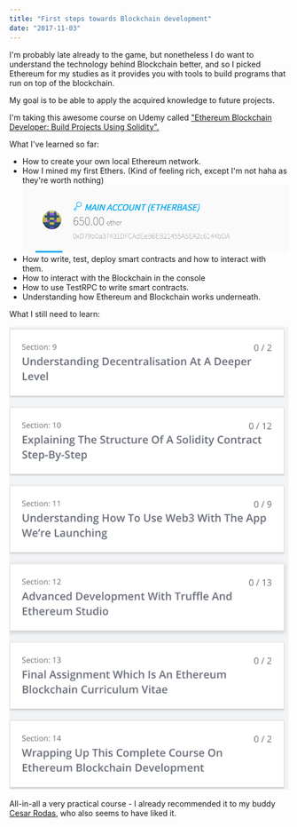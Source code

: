 ```yaml
---
title: "First steps towards Blockchain development"
date: "2017-11-03"
---
```


I'm probably late already to the game, but nonetheless I do want to understand the technology behind Blockchain better, and so I picked Ethereum for my studies as it provides you with tools to build programs that run on top of the blockchain.

My goal is to be able to apply the acquired knowledge to future projects.

I'm taking this awesome course on Udemy called ["Ethereum Blockchain Developer: Build Projects Using Solidity".](https://www.udemy.com/blockchain-developer)

What I've learned so far:

- How to create your own local Ethereum network.
- How I mined my first Ethers. (Kind of feeling rich, except I'm not haha as they're worth nothing) ![](images/t1zpp2N.png)
- How to write, test, deploy smart contracts and how to interact with them.
- How to interact with the Blockchain in the console
- How to use TestRPC to write smart contracts.
- Understanding how Ethereum and Blockchain works underneath.

What I still need to learn:

![](images/Screen-Shot-2017-11-03-at-09.37.20.png)

All-in-all a very practical course - I already recommended it to my buddy [Cesar Rodas](http://twitter.com/crodas), who also seems to have liked it.
